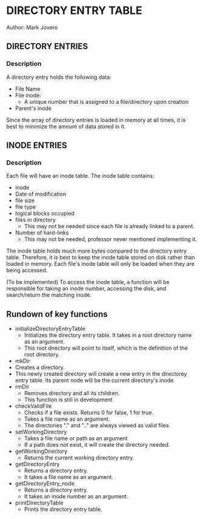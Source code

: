 # DIRECTORY ENTRY TABLE
Author: Mark Jovero
## DIRECTORY ENTRIES
### Description
A directory entry holds the following data:
* File Name
* File inode:
  * A unique number that is assigned to a file/directory upon creation
* Parent's inode

Since the array of directory entries is loaded in memory at all times, it is best to minimize the amount of data stored in it.

## INODE ENTRIES
### Description
Each file will have an inode table. The inode table contains:
* inode
* Date of modification
* file size
* file type
* logical blocks occupied
* files in directory
  * This may not be needed since each file is already linked to a parent.
* Number of hard-links
  * This may not be needed, professor never mentioned implementing it.

The inode table holds much more bytes compared to the directory entry table. Therefore, it is best to keep the inode table stored on disk rather than loaded in memory. Each file's inode table will only be loaded when they are being accessed.

(To be implemented)
To access the inode table, a function will be responsible for taking an inode number, accessing the disk, and search/return the matching inode.

## Rundown of key functions
* initializeDirectoryEntryTable
  * Initializes the directory entry table. It takes in a root directory name as an argument.
  * This root directory will point to itself, which is the definition of the root directory.
*  mkDir
  * Creates a directory.
  * This newly created directory will create a new entry in the directorey entry table. Its parent node will be the current directory's inode.
* rmDir
  * Removes directory and all its children.
  * This function is still in development
* checkValidFile
  * Checks if a file exists. Returns 0 for false, 1 for true.
  * Takes a file name as an argument.
  * The directories "." and ".." are always viewed as valid files.
* setWorkingDirectory
  * Takes a file name or path as an argument
  * If a path does not exist, it will create the directory needed.
* getWorkingDirectory
  * Returns the current working directory entry.
* getDirectoryEntry
  * Returns a directory entry.
  * It takes a file name as an argument.
* getDirectoryEntry_node
  * Returns a directory entry.
  * It takes an inode number as an argument.
* printDirectoryTable
  * Prints the directory entry table.
